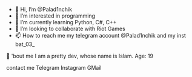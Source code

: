 - 👋 Hi, I’m @Palad1nchik
- 👀 I’m interested in programming
- 🌱 I’m currently learning Python, C#, C++
- 💞️ I’m looking to collaborate with Riot Games
- 📫 How to reach me my telegram account @Palad1nchik and my inst bat_03_

<!---
Palad1nchik/Palad1nchik is a ✨ special ✨ repository because its `README.md` (this file) appears on your GitHub profile.
You can click the Preview link to take a look at your changes.
--->
💒 'bout me
I am a pretty dev, whose name is Islam. Age: 19

contact me
Telegram Instagram GMail
